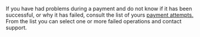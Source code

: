If you have had problems during a payment and do not know if it has been successful, or why it has failed, consult the list of yours [payment attempts.](ioit://PAYMENTS_SCREEN) From the list you can select one or more failed operations and contact support.
